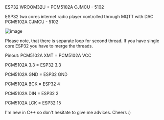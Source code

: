 ESP32 WROOM32U + PCM5102A CJMCU - 5102

ESP32 two cores internet radio player controlled through MQTT with DAC PCM5102A CJMCU - 5102

![image](https://github.com/user-attachments/assets/6e098ecd-b33a-498f-9400-6caf4f009150)

Please note, that there is separate loop for second thread. If you have single core ESP32 you have to merge the threads.

Pinout:
PCM5102A XMT = PCM5102A VCC

PCM5102A 3.3 = ESP32 3.3

PCM5102A GND = ESP32 GND

PCM5102A BCK = ESP32 4

PCM5102A DIN = ESP32 2

PCM5102A LCK = ESP32 15

I'm new in C++ so don't hesitate to give me advices. Cheers :)
